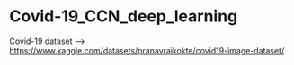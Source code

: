 # Covid-19_CCN_deep_learning 
 Covid-19 dataset -->  https://www.kaggle.com/datasets/pranavraikokte/covid19-image-dataset/
